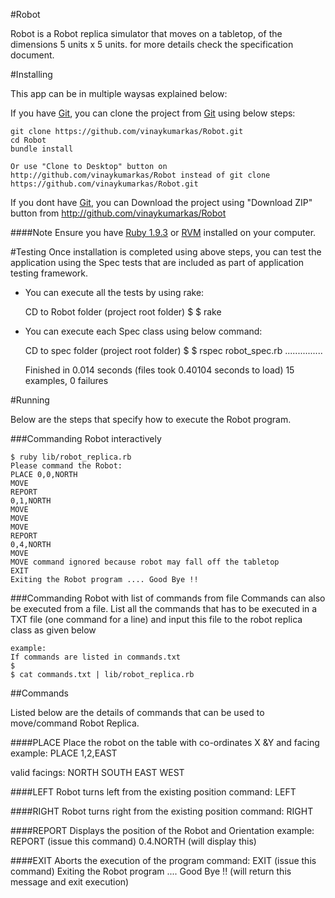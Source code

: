 #Robot

Robot is a Robot replica simulator that moves on a tabletop, of the dimensions 5 units x 5 units.
for more details check the specification document.


#Installing

This app can be in multiple waysas explained below:

If you have [Git](http://git-scm.com/downloads), you can clone the project from [Git](http://git-scm.com/downloads) using below steps:
   
    git clone https://github.com/vinaykumarkas/Robot.git 
    cd Robot
    bundle install

	Or use "Clone to Desktop" button on http://github.com/vinaykumarkas/Robot instead of git clone https://github.com/vinaykumarkas/Robot.git 
	
If you dont have [Git](http://git-scm.com/downloads), you can Download the project using "Download ZIP" button from http://github.com/vinaykumarkas/Robot


####Note
Ensure you have [Ruby 1.9.3](http://www.ruby-lang.org/en/downloads/) or [RVM](https://rvm.io/rvm/install/) installed on your computer.


#Testing
Once installation is completed using above steps, you can test the application using the Spec tests that are included as part of application testing framework.

* You can execute all the tests by using rake:
	
	CD to Robot folder (project root folder)
	$
	$ rake

* You can execute each Spec class using below command:
	
	CD to spec folder (project root folder)
	$
	$ rspec robot_spec.rb
	...............

	Finished in 0.014 seconds (files took 0.40104 seconds to load)
	15 examples, 0 failures

#Running

Below are the steps that specify how to execute the Robot program.

###Commanding Robot interactively
	
	$ ruby lib/robot_replica.rb
	Please command the Robot:
	PLACE 0,0,NORTH
	MOVE
	REPORT
	0,1,NORTH
	MOVE
	MOVE
	MOVE
	REPORT
	0,4,NORTH
	MOVE
	MOVE command ignored because robot may fall off the tabletop
	EXIT
	Exiting the Robot program .... Good Bye !!

###Commanding Robot with list of commands from file
Commands can also be executed from a file. List all the commands that has to be executed in a TXT file (one command for a line) and input this file to the robot replica class as given below
	
	example:
	If commands are listed in commands.txt
	$
	$ cat commands.txt | lib/robot_replica.rb
	

##Commands

Listed below are the details of commands that can be used to move/command Robot Replica.

####PLACE
Place the robot on the table with co-ordinates X &Y and facing
	example:
	PLACE 1,2,EAST

valid facings:
	NORTH
	SOUTH
	EAST
	WEST

####LEFT
Robot turns left from the existing position
	command:
	LEFT

####RIGHT
Robot turns right from the existing position
	command:
	RIGHT

####REPORT
Displays the position of the Robot and Orientation
	example:
	REPORT (issue this command)
	0.4.NORTH (will display this)

####EXIT
Aborts the execution of the program
	command:
	EXIT (issue this command)
	Exiting the Robot program .... Good Bye !! (will return this message and exit execution)
	